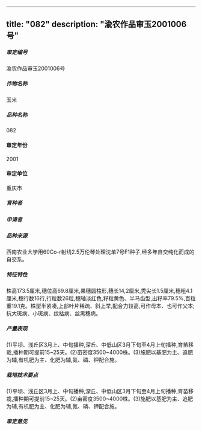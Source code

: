 
---
title: "082"
description: "渝农作品审玉2001006号"
---
##### 审定编号 
渝农作品审玉2001006号

##### 作物名称
玉米

##### 品种名称
082

#### 审定年份
2001	

#### 审定单位
重庆市

##### 育种者


##### 申请者


##### 品种来源
西南农业大学用60Co-r射线2.5万伦琴处理沈单7号F1种子,经多年自交纯化而成的自交系。

##### 特征特性
株高173.5厘米,穗位高69.8厘米,果穗圆柱形,穗长14,2厘米,秃尖长1.5厘米,穗粗4.1厘米,穗行数16行,行粒数26粒,穗轴淡红色,籽粒黄色、半马齿型,出籽率79.5%,百粒重19.1克。株型半紧凑,上部叶片稀疏、斜上举,配合力较高,可作母本、也可作父本;抗大斑病、小斑病、纹枯病、丝黑穗病。

##### 产量表现
(1)平坝、浅丘区3月上、中旬播种,深丘、中低山区3月下旬至4月上旬播种,育苗移栽,播种期可提前15~25天。(2)亩密度3500~4000株。(3)施肥以基肥为主、追肥为辅,有机肥为主、化肥为辅,氮、磷、钾配合施。

##### 栽培技术要点
(1)平坝、浅丘区3月上、中旬播种,深丘、中低山区3月下旬至4月上旬播种,育苗移栽,播种期可提前15~25天。(2)亩密度3500~4000株。(3)施肥以基肥为主、追肥为辅,有机肥为主、化肥为辅,氮、磷、钾配合施。

##### 审定意见



